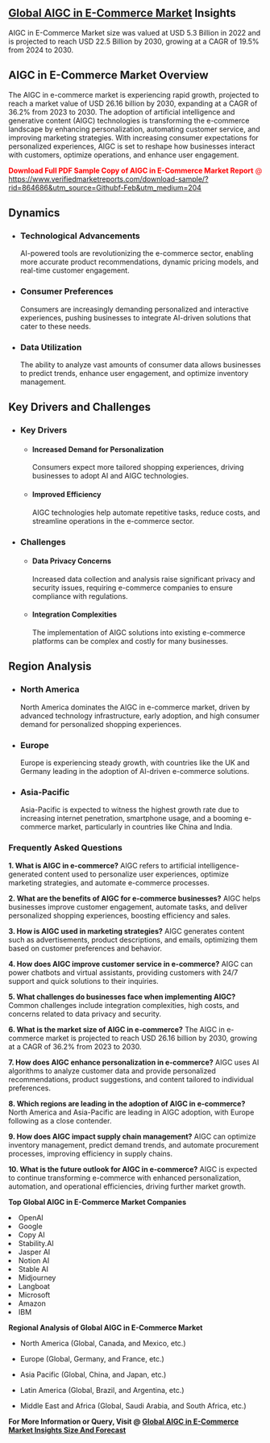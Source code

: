 <h2><a href="https://www.verifiedmarketreports.com/download-sample/?rid=864686&amp;utm_source=Githubf&amp;utm_medium=204" target="_blank">Global AIGC in E-Commerce Market</a> Insights</h2><p>AIGC in E-Commerce Market size was valued at USD 5.3 Billion in 2022 and is projected to reach USD 22.5 Billion by 2030, growing at a CAGR of 19.5% from 2024 to 2030.</p><p> <h2>AIGC in E-Commerce Market Overview</h2> <p>The AIGC in e-commerce market is experiencing rapid growth, projected to reach a market value of USD 26.16 billion by 2030, expanding at a CAGR of 36.2% from 2023 to 2030. The adoption of artificial intelligence and generative content (AIGC) technologies is transforming the e-commerce landscape by enhancing personalization, automating customer service, and improving marketing strategies. With increasing consumer expectations for personalized experiences, AIGC is set to reshape how businesses interact with customers, optimize operations, and enhance user engagement.</p> <p><p><span class=""><span style="color: #ff0000;"><strong>Download Full PDF Sample Copy of AIGC in E-Commerce Market Report</strong> @ </span><a href="https://www.verifiedmarketreports.com/download-sample/?rid=864686&amp;utm_source=Githubf-Feb&amp;utm_medium=204" target="_blank">https://www.verifiedmarketreports.com/download-sample/?rid=864686&amp;utm_source=Githubf-Feb&amp;utm_medium=204</a></span></p></p> <h2>Dynamics</h2> <ul> <li><h3>Technological Advancements</h3> AI-powered tools are revolutionizing the e-commerce sector, enabling more accurate product recommendations, dynamic pricing models, and real-time customer engagement.</li> <li><h3>Consumer Preferences</h3> Consumers are increasingly demanding personalized and interactive experiences, pushing businesses to integrate AI-driven solutions that cater to these needs.</li> <li><h3>Data Utilization</h3> The ability to analyze vast amounts of consumer data allows businesses to predict trends, enhance user engagement, and optimize inventory management.</li> </ul> <h2>Key Drivers and Challenges</h2> <ul> <li><h3>Key Drivers</h3> <ul> <li><h4>Increased Demand for Personalization</h4> Consumers expect more tailored shopping experiences, driving businesses to adopt AI and AIGC technologies.</li> <li><h4>Improved Efficiency</h4> AIGC technologies help automate repetitive tasks, reduce costs, and streamline operations in the e-commerce sector.</li> </ul> </li> <li><h3>Challenges</h3> <ul> <li><h4>Data Privacy Concerns</h4> Increased data collection and analysis raise significant privacy and security issues, requiring e-commerce companies to ensure compliance with regulations.</li> <li><h4>Integration Complexities</h4> The implementation of AIGC solutions into existing e-commerce platforms can be complex and costly for many businesses.</li> </ul> </li> </ul> <h2>Region Analysis</h2> <ul> <li><h3>North America</h3> North America dominates the AIGC in e-commerce market, driven by advanced technology infrastructure, early adoption, and high consumer demand for personalized shopping experiences.</li> <li><h3>Europe</h3> Europe is experiencing steady growth, with countries like the UK and Germany leading in the adoption of AI-driven e-commerce solutions.</li> <li><h3>Asia-Pacific</h3> Asia-Pacific is expected to witness the highest growth rate due to increasing internet penetration, smartphone usage, and a booming e-commerce market, particularly in countries like China and India.</li> </ul> <h3>Frequently Asked Questions</h3> <p><strong>1. What is AIGC in e-commerce?</strong> AIGC refers to artificial intelligence-generated content used to personalize user experiences, optimize marketing strategies, and automate e-commerce processes.</p> <p><strong>2. What are the benefits of AIGC for e-commerce businesses?</strong> AIGC helps businesses improve customer engagement, automate tasks, and deliver personalized shopping experiences, boosting efficiency and sales.</p> <p><strong>3. How is AIGC used in marketing strategies?</strong> AIGC generates content such as advertisements, product descriptions, and emails, optimizing them based on customer preferences and behavior.</p> <p><strong>4. How does AIGC improve customer service in e-commerce?</strong> AIGC can power chatbots and virtual assistants, providing customers with 24/7 support and quick solutions to their inquiries.</p> <p><strong>5. What challenges do businesses face when implementing AIGC?</strong> Common challenges include integration complexities, high costs, and concerns related to data privacy and security.</p> <p><strong>6. What is the market size of AIGC in e-commerce?</strong> The AIGC in e-commerce market is projected to reach USD 26.16 billion by 2030, growing at a CAGR of 36.2% from 2023 to 2030.</p> <p><strong>7. How does AIGC enhance personalization in e-commerce?</strong> AIGC uses AI algorithms to analyze customer data and provide personalized recommendations, product suggestions, and content tailored to individual preferences.</p> <p><strong>8. Which regions are leading in the adoption of AIGC in e-commerce?</strong> North America and Asia-Pacific are leading in AIGC adoption, with Europe following as a close contender.</p> <p><strong>9. How does AIGC impact supply chain management?</strong> AIGC can optimize inventory management, predict demand trends, and automate procurement processes, improving efficiency in supply chains.</p> <p><strong>10. What is the future outlook for AIGC in e-commerce?</strong> AIGC is expected to continue transforming e-commerce with enhanced personalization, automation, and operational efficiencies, driving further market growth.</p> </p><p><strong>Top Global AIGC in E-Commerce Market Companies</strong></p><div data-test-id=""><p><li>OpenAI</li><li> Google</li><li> Copy AI</li><li> Stability.AI</li><li> Jasper AI</li><li> Notion AI</li><li> Stable AI</li><li> Midjourney</li><li> Langboat</li><li> Microsoft</li><li> Amazon</li><li> IBM</li></p><div><strong>Regional Analysis of&nbsp;Global AIGC in E-Commerce Market</strong></div><ul><li dir="ltr"><p dir="ltr">North America&nbsp;(Global, Canada, and Mexico, etc.)</p></li><li dir="ltr"><p dir="ltr">Europe (Global, Germany, and France, etc.)</p></li><li dir="ltr"><p dir="ltr">Asia Pacific&nbsp;(Global, China, and Japan, etc.)</p></li><li dir="ltr"><p dir="ltr">Latin America&nbsp;(Global, Brazil, and Argentina, etc.)</p></li><li dir="ltr">Middle East and Africa&nbsp;(Global, Saudi Arabia, and South Africa, etc.)</li></ul><p><strong>For More Information or Query, Visit @&nbsp;</strong><strong><a href="https://www.verifiedmarketreports.com/product/aigc-in-e-commerce-market/?utm_source=Githubf&amp;utm_medium=204" target="_blank">Global AIGC in E-Commerce Market Insights Size And Forecast</a></strong></p></div>
